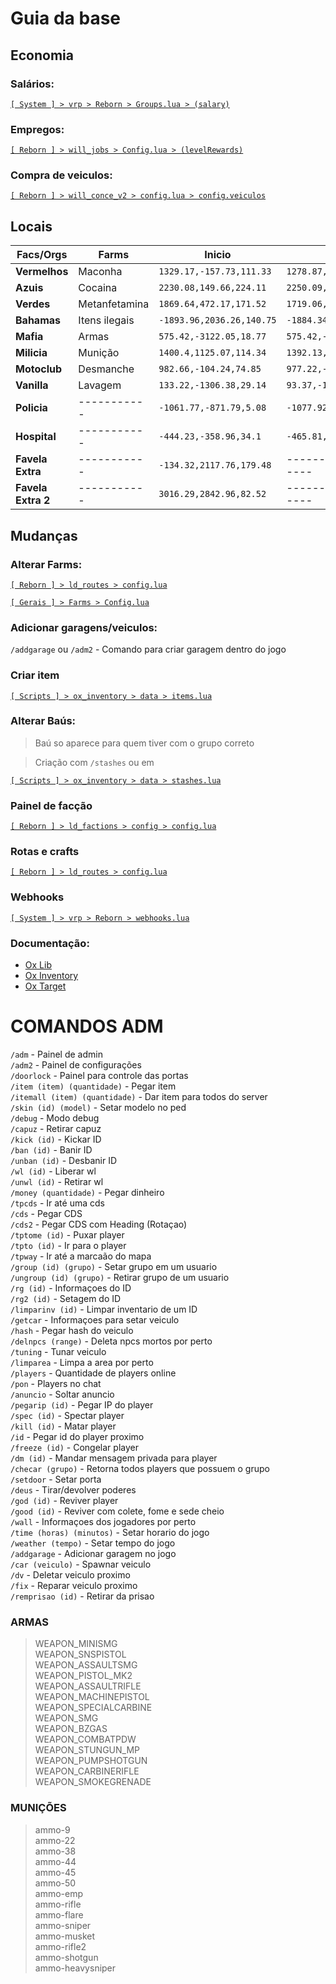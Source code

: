# Guia da base

## Economia

### Salários:

[`[ System ] > vrp > Reborn > Groups.lua > (salary)`](./[%20System%20]/vrp/Reborn/Groups.lua)

### Empregos:

[`[ Reborn ] > will_jobs > Config.lua > (levelRewards)`](./[%20Reborn%20]/will_jobs/Config.lua)

### Compra de veiculos:

[`[ Reborn ] > will_conce_v2 > config.lua > config.veiculos`](./[%20Reborn%20]/will_conce_v2/config.lua)

## Locais

| Facs/Orgs          | Farms         | Inicio                    | Baus                      | Farm Loc                  |
| ------------------ | ------------- | ------------------------- | ------------------------- | ------------------------- |
| **Vermelhos**      | Maconha       | `1329.17,-157.73,111.33`  | `1278.87,-195.74,105.08`  | `99.78,6344.38,31.38`     |
| **Azuis**          | Cocaina       | `2230.08,149.66,224.11`   | `2250.09,51.49,251.42`    | `-1105.13,4952.35,218.65` |
| **Verdes**         | Metanfetamina | `1869.64,472.17,171.52`   | `1719.06,396.15,245.27`   | `1493.17,6390.24,21.26`   |
| **Bahamas**        | Itens ilegais | `-1893.96,2036.26,140.75` | `-1884.34,2069.89,145.58` | `-1855.11,2056.79,135.46` |
| **Mafia**          | Armas         | `575.42,-3122.05,18.77`   | `575.42,-3122.05,18.77`   | `591.47,-3273.54,6.07`    |
| **Milicia**        | Munição       | `1400.4,1125.07,114.34`   | `1392.13,1134.07,109.75`  | `1405.88,1137.7,109.75`   |
| **Motoclub**       | Desmanche     | `982.66,-104.24,74.85`    | `977.22,-104.03,74.85`    | `474.78,-1308.48,29.2`    |
| **Vanilla**        | Lavagem       | `133.22,-1306.38,29.14`   | `93.37,-1291.34,29.27`    | `110.8,-1297.14,29.27`    |
| **Policia**        | -----------   | `-1061.77,-871.79,5.08`   | `-1077.92,-815.81,11.04`  | ----------------------    |
| **Hospital**       | -----------   | `-444.23,-358.96,34.1`    | `-465.81,-293.78,34.92`   | ----------------------    |
| **Favela Extra**   | -----------   | `-134.32,2117.76,179.48`  | ----------------------    | ----------------------    |
| **Favela Extra 2** | -----------   | `3016.29,2842.96,82.52`   | ----------------------    | ----------------------    |

## Mudanças

### Alterar Farms:

[`[ Reborn ] > ld_routes > config.lua`](./[%20Reborn%20]/ld_routes/config.lua)

[`[ Gerais ] > Farms > Config.lua`](./[%20Gerais%20]/Farms/Config.lua)

### Adicionar garagens/veiculos:

`/addgarage` ou `/adm2` - Comando para criar garagem dentro do jogo

### Criar item

[`[ Scripts ] > ox_inventory > data > items.lua`](./[%20Scripts%20]/ox_inventory/data/items.lua)

### Alterar Baús:

> Baú so aparece para quem tiver com o grupo correto

> Criação com `/stashes` ou em

[`[ Scripts ] > ox_inventory > data > stashes.lua`](./[%20Scripts%20]/ox_inventory/data/stashes.lua)

### Painel de facção

[`[ Reborn ] > ld_factions > config > config.lua`](./[%20Reborn%20]/ld_factions/config/config.lua)

### Rotas e crafts

[`[ Reborn ] > ld_routes > config.lua`](./[%20Reborn%20]/ld_routes/config.lua)

### Webhooks

[`[ System ] > vrp > Reborn > webhooks.lua`](./[%20System%20]/vrp/Reborn/webhooks.lua)

### Documentação:

- [Ox Lib](https://overextended.dev/ox_lib)
- [Ox Inventory](https://overextended.dev/ox_inventory)
- [Ox Target](https://overextended.dev/ox_target)

# COMANDOS ADM

`/adm` - Painel de admin <br>
`/adm2` - Painel de configurações <br>
`/doorlock` - Painel para controle das portas <br>
`/item (item) (quantidade)` - Pegar item <br>
`/itemall (item) (quantidade)` - Dar item para todos do server <br>
`/skin (id) (model)` - Setar modelo no ped <br>
`/debug` - Modo debug <br>
`/capuz` - Retirar capuz <br>
`/kick (id)` - Kickar ID <br>
`/ban (id)` - Banir ID <br>
`/unban (id)` - Desbanir ID <br>
`/wl (id)` - Liberar wl <br>
`/unwl (id)` - Retirar wl <br>
`/money (quantidade)` - Pegar dinheiro <br>
`/tpcds` - Ir até uma cds <br>
`/cds` - Pegar CDS <br>
`/cds2` - Pegar CDS com Heading (Rotaçao) <br>
`/tptome (id)` - Puxar player <br>
`/tpto (id)` - Ir para o player <br>
`/tpway` - Ir até a marcaão do mapa <br>
`/group (id) (grupo)` - Setar grupo em um usuario <br>
`/ungroup (id) (grupo)` - Retirar grupo de um usuario <br>
`/rg (id)` - Informaçoes do ID <br>
`/rg2 (id)` - Setagem do ID <br>
`/limparinv (id)` - Limpar inventario de um ID <br>
`/getcar` - Informaçoes para setar veiculo <br>
`/hash` - Pegar hash do veiculo <br>
`/delnpcs (range)` - Deleta npcs mortos por perto <br>
`/tuning` - Tunar veiculo <br>
`/limparea` - Limpa a area por perto <br>
`/players` - Quantidade de players online <br>
`/pon` - Players no chat <br>
`/anuncio` - Soltar anuncio <br>
`/pegarip (id)` - Pegar IP do player <br>
`/spec (id)` - Spectar player <br>
`/kill (id)` - Matar player <br>
`/id` - Pegar id do player proximo <br>
`/freeze (id)` - Congelar player <br>
`/dm (id)` - Mandar mensagem privada para player <br>
`/checar (grupo)` - Retorna todos players que possuem o grupo <br>
`/setdoor` - Setar porta <br>
`/deus` - Tirar/devolver poderes <br>
`/god (id)` - Reviver player <br>
`/good (id)` - Reviver com colete, fome e sede cheio <br>
`/wall` - Informaçoes dos jogadores por perto <br>
`/time (horas) (minutos)` - Setar horario do jogo <br>
`/weather (tempo)` - Setar tempo do jogo <br>
`/addgarage` - Adicionar garagem no jogo <br>
`/car (veiculo)` - Spawnar veiculo <br>
`/dv` - Deletar veiculo proximo <br>
`/fix` - Reparar veiculo proximo <br>
`/remprisao (id)` - Retirar da prisao<br>

### ARMAS

> WEAPON_MINISMG <br>
> WEAPON_SNSPISTOL <br>
> WEAPON_ASSAULTSMG <br>
> WEAPON_PISTOL_MK2 <br>
> WEAPON_ASSAULTRIFLE <br>
> WEAPON_MACHINEPISTOL <br>
> WEAPON_SPECIALCARBINE <br>
> WEAPON_SMG <br>
> WEAPON_BZGAS <br>
> WEAPON_COMBATPDW <br>
> WEAPON_STUNGUN_MP <br>
> WEAPON_PUMPSHOTGUN <br>
> WEAPON_CARBINERIFLE <br>
> WEAPON_SMOKEGRENADE <br>

### MUNIÇÕES

> ammo-9 <br>
> ammo-22 <br>
> ammo-38 <br>
> ammo-44 <br>
> ammo-45 <br>
> ammo-50 <br>
> ammo-emp <br>
> ammo-rifle <br>
> ammo-flare <br>
> ammo-sniper <br>
> ammo-musket <br>
> ammo-rifle2 <br>
> ammo-shotgun <br>
> ammo-heavysniper <br>
